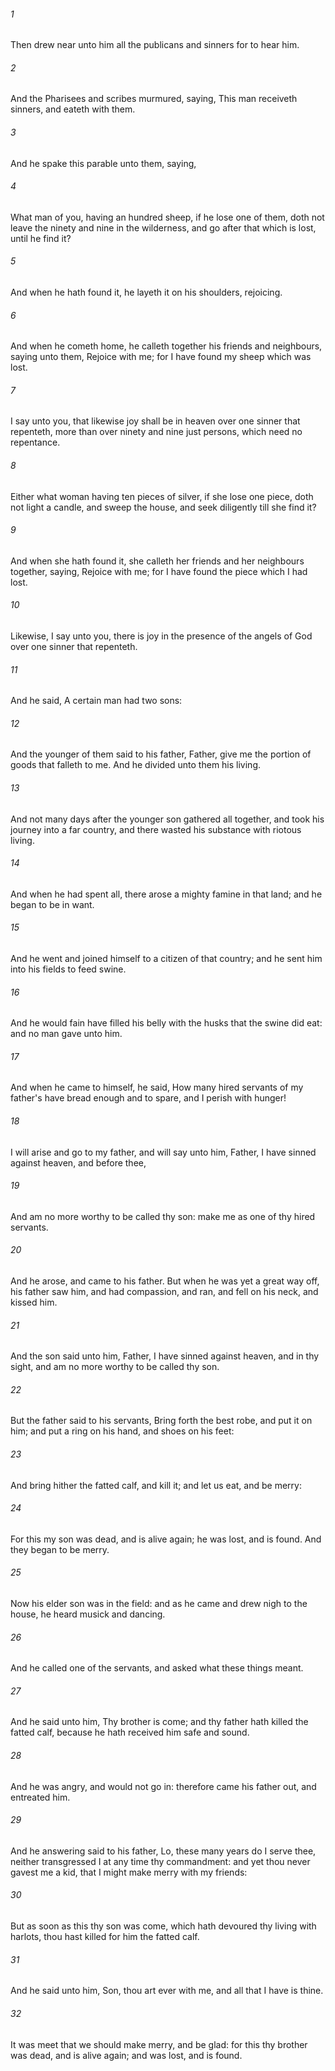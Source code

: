 ###### 1
Then drew near unto him all the publicans and sinners for to hear him.

###### 2
And the Pharisees and scribes murmured, saying, This man receiveth sinners, and eateth with them.

###### 3
And he spake this parable unto them, saying,

###### 4
What man of you, having an hundred sheep, if he lose one of them, doth not leave the ninety and nine in the wilderness, and go after that which is lost, until he find it?

###### 5
And when he hath found it, he layeth it on his shoulders, rejoicing.

###### 6
And when he cometh home, he calleth together his friends and neighbours, saying unto them, Rejoice with me; for I have found my sheep which was lost.

###### 7
I say unto you, that likewise joy shall be in heaven over one sinner that repenteth, more than over ninety and nine just persons, which need no repentance.

###### 8
Either what woman having ten pieces of silver, if she lose one piece, doth not light a candle, and sweep the house, and seek diligently till she find it?

###### 9
And when she hath found it, she calleth her friends and her neighbours together, saying, Rejoice with me; for I have found the piece which I had lost.

###### 10
Likewise, I say unto you, there is joy in the presence of the angels of God over one sinner that repenteth.

###### 11
And he said, A certain man had two sons:

###### 12
And the younger of them said to his father, Father, give me the portion of goods that falleth to me. And he divided unto them his living.

###### 13
And not many days after the younger son gathered all together, and took his journey into a far country, and there wasted his substance with riotous living.

###### 14
And when he had spent all, there arose a mighty famine in that land; and he began to be in want.

###### 15
And he went and joined himself to a citizen of that country; and he sent him into his fields to feed swine.

###### 16
And he would fain have filled his belly with the husks that the swine did eat: and no man gave unto him.

###### 17
And when he came to himself, he said, How many hired servants of my father's have bread enough and to spare, and I perish with hunger!

###### 18
I will arise and go to my father, and will say unto him, Father, I have sinned against heaven, and before thee,

###### 19
And am no more worthy to be called thy son: make me as one of thy hired servants.

###### 20
And he arose, and came to his father. But when he was yet a great way off, his father saw him, and had compassion, and ran, and fell on his neck, and kissed him.

###### 21
And the son said unto him, Father, I have sinned against heaven, and in thy sight, and am no more worthy to be called thy son.

###### 22
But the father said to his servants, Bring forth the best robe, and put it on him; and put a ring on his hand, and shoes on his feet:

###### 23
And bring hither the fatted calf, and kill it; and let us eat, and be merry:

###### 24
For this my son was dead, and is alive again; he was lost, and is found. And they began to be merry.

###### 25
Now his elder son was in the field: and as he came and drew nigh to the house, he heard musick and dancing.

###### 26
And he called one of the servants, and asked what these things meant.

###### 27
And he said unto him, Thy brother is come; and thy father hath killed the fatted calf, because he hath received him safe and sound.

###### 28
And he was angry, and would not go in: therefore came his father out, and entreated him.

###### 29
And he answering said to his father, Lo, these many years do I serve thee, neither transgressed I at any time thy commandment: and yet thou never gavest me a kid, that I might make merry with my friends:

###### 30
But as soon as this thy son was come, which hath devoured thy living with harlots, thou hast killed for him the fatted calf.

###### 31
And he said unto him, Son, thou art ever with me, and all that I have is thine.

###### 32
It was meet that we should make merry, and be glad: for this thy brother was dead, and is alive again; and was lost, and is found.

